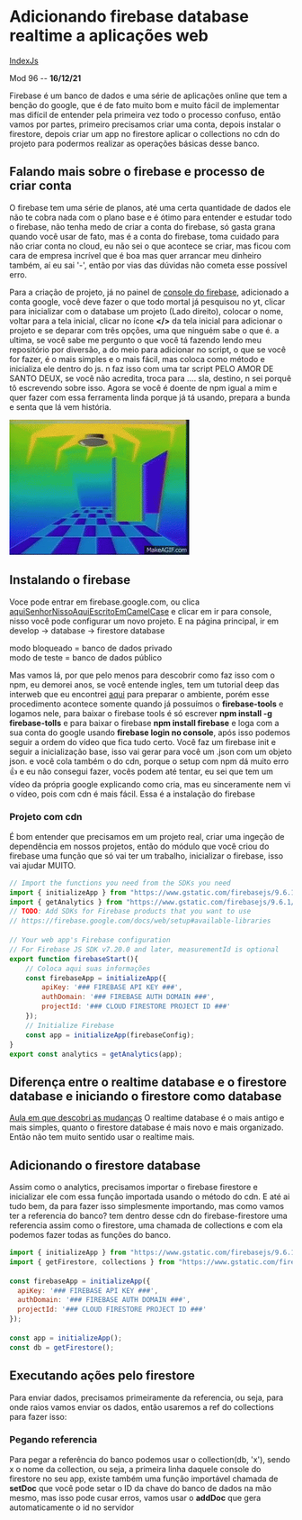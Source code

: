 # Adicionando firebase database realtime a aplicações web
[IndexJs](../IndexJs.md)

Mod 96 -- **16/12/21**

Firebase é um banco de dados e uma série de aplicações online que tem a benção do google, que é de fato muito bom e muito fácil de implementar mas difícil de entender pela primeira vez todo o processo confuso, então vamos por partes, primeiro precisamos criar uma conta, depois instalar o firestore, depois criar um app no firestore aplicar o collections no cdn do projeto para podermos realizar as operações básicas desse banco.

## Falando mais sobre o firebase e processo de criar conta

O firebase tem uma série de planos, até uma certa quantidade de dados ele não te cobra nada com o plano base e é ótimo para entender e estudar todo o firebase, não tenha medo de criar a conta do firebase, só gasta grana quando você usar de fato, mas é a conta do firebase, toma cuidado para não criar conta no cloud, eu não sei o que acontece se criar, mas ficou com cara de empresa incrível que é boa mas quer arrancar meu dinheiro também, aí eu sai '-', então por vias das dúvidas não cometa esse possível erro.

Para a criação de projeto, já no painel de [console do firebase](https://console.firebase.google.com/), adicionado a conta google, você deve fazer o que todo mortal já pesquisou no yt, clicar para inicializar com o database um projeto (Lado direito), colocar o nome, voltar para a tela inicial, clicar no ícone **</>** da tela inicial para adicionar o projeto e se deparar com três opções, uma que ninguém sabe o que é. a ultima, se você sabe me pergunto o que você tá fazendo lendo meu repositório por diversão, a do meio para adicionar no script, o que se você for fazer, é o mais simples e o mais fácil, mas coloca como método e inicializa ele dentro do js. n faz isso com uma tar script PELO AMOR DE SANTO DEUX, se você não acredita, troca para .... sla, destino, n sei porquê tô escrevendo sobre isso. Agora se você é doente de npm igual a mim e quer fazer com essa ferramenta linda porque já tá usando, prepara a bunda e senta que lá vem história.

![senta](../img/senta-que.gif)

## Instalando o firebase

Voce pode entrar em firebase.google.com, ou clica [aquiSenhorNissoAquiEscritoEmCamelCase](https://firebase.google.com/) e clicar em ir para console, nisso você pode configurar um novo projeto. E na página principal, ir em develop -> database -> firestore database

modo bloqueado = banco de dados privado  
modo de teste = banco de dados público

Mas vamos lá, por que pelo menos para descobrir como faz isso com o npm, eu demorei anos, se você entende ingles, tem um tutorial deep das interweb que eu encontrei [aqui](https://www.youtube.com/watch?v=qbxj_36UkWs) para preparar o ambiente, porém esse procedimento acontece somente quando já possuímos o **firebase-tools** e logamos nele, para baixar o firebase tools é só escrever **npm install -g firebase-tolls** e para baixar o firebase **npm install firebase** e loga com a sua conta do google usando **firebase login no console**, após isso podemos seguir a ordem do vídeo que fica tudo certo. Você faz um firebase init e seguir a inicialização base, isso vai gerar para você um .json com um objeto json. e você cola também o do cdn, porque o setup com npm dá muito erro 👍 e eu não consegui fazer, vocês podem até tentar, eu sei que tem um vídeo da própria google explicando como cria, mas eu sinceramente nem vi o vídeo, pois com cdn é mais fácil. Essa é a instalação do firebase

### Projeto com cdn

É bom entender que precisamos em um projeto real, criar uma ingeção de dependência em nossos projetos, então do módulo que você criou do firebase uma função que só vai ter um trabalho, inicializar o firebase, isso vai ajudar MUITO.

~~~js
// Import the functions you need from the SDKs you need
import { initializeApp } from "https://www.gstatic.com/firebasejs/9.6.1/firebase-app.js";
import { getAnalytics } from "https://www.gstatic.com/firebasejs/9.6.1/firebase-analytics.js";
// TODO: Add SDKs for Firebase products that you want to use
// https://firebase.google.com/docs/web/setup#available-libraries

// Your web app's Firebase configuration
// For Firebase JS SDK v7.20.0 and later, measurementId is optional
export function firebaseStart(){
    // Coloca aqui suas informações
    const firebaseApp = initializeApp({
        apiKey: '### FIREBASE API KEY ###',
        authDomain: '### FIREBASE AUTH DOMAIN ###',
        projectId: '### CLOUD FIRESTORE PROJECT ID ###'
    });
    // Initialize Firebase
    const app = initializeApp(firebaseConfig);
}
export const analytics = getAnalytics(app);
~~~

## Diferença entre o realtime database e o firestore database e iniciando o firestore como database

[Aula em que descobri as mudanças](https://www.youtube.com/watch?v=CeRn50r0mTw)
O realtime database é o mais antigo e mais simples, quanto o firestore database é mais novo e mais organizado. Então não tem muito sentido usar o realtime mais.

## Adicionando o firestore database

Assim como o analytics, precisamos importar o firebase firestore e inicializar ele com essa função importada usando o método do cdn. E até ai tudo bem, da para fazer isso simplesmente importando, mas como vamos ter a referencia do banco? tem dentro desse cdn do firebase-firestore uma referencia assim como o firestore, uma chamada de collections e com ela podemos fazer todas as funções do banco.

~~~js
import { initializeApp } from "https://www.gstatic.com/firebasejs/9.6.1/firebase-app.js";
import { getFirestore, collections } from "https://www.gstatic.com/firebasejs/9.6.1/firebase-firestore.js";

const firebaseApp = initializeApp({
  apiKey: '### FIREBASE API KEY ###',
  authDomain: '### FIREBASE AUTH DOMAIN ###',
  projectId: '### CLOUD FIRESTORE PROJECT ID ###'
});

const app = initializeApp();
const db = getFirestore();
~~~

## Executando ações pelo firestore

Para enviar dados, precisamos primeiramente da referencia, ou seja, para onde raios vamos enviar os dados, então usaremos a ref do collections para fazer isso:

### Pegando referencia

Para pegar a referência do banco podemos usar o collection(db, 'x'), sendo x o nome da collection, ou seja, a primeira linha daquele console do firestore no seu app, existe também uma função importável chamada de **setDoc** que você pode setar o ID da chave do banco de dados na mão mesmo, mas isso pode cusar erros, vamos usar o **addDoc** que gera automaticamente o id no servidor
